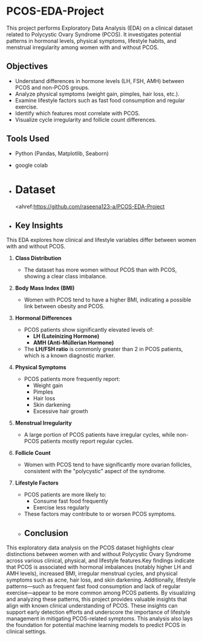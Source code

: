 # PCOS-EDA-Project
This project performs Exploratory Data Analysis (EDA) on a clinical dataset related to Polycystic Ovary Syndrome (PCOS). It investigates potential patterns in hormonal levels, physical symptoms, lifestyle habits, and menstrual irregularity among women with and without PCOS.
## Objectives

- Understand differences in hormone levels (LH, FSH, AMH) between PCOS and non-PCOS groups.
- Analyze physical symptoms (weight gain, pimples, hair loss, etc.).
- Examine lifestyle factors such as fast food consumption and regular exercise.
- Identify which features most correlate with PCOS.
- Visualize cycle irregularity and follicle count differences.

##  Tools Used

- Python (Pandas, Matplotlib, Seaborn)
- google colab
- # Dataset
  <ahref:https://github.com/raseena123-a/PCOS-EDA-Project</ahref>
  
- ##  Key Insights

This EDA explores how clinical and lifestyle variables differ between women with and without PCOS.

1. **Class Distribution**
   - The dataset has more women without PCOS than with PCOS, showing a clear class imbalance.

2. **Body Mass Index (BMI)**
   - Women with PCOS tend to have a higher BMI, indicating a possible link between obesity and PCOS.

3. **Hormonal Differences**
   - PCOS patients show significantly elevated levels of:
     - **LH (Luteinizing Hormone)**
     - **AMH (Anti-Müllerian Hormone)**
   - The **LH/FSH ratio** is commonly greater than 2 in PCOS patients, which is a known diagnostic marker.

4. **Physical Symptoms**
   - PCOS patients more frequently report:
     - Weight gain
     - Pimples
     - Hair loss
     - Skin darkening
     - Excessive hair growth

5. **Menstrual Irregularity**
   - A large portion of PCOS patients have irregular cycles, while non-PCOS patients mostly report regular cycles.

6. **Follicle Count**
   - Women with PCOS tend to have significantly more ovarian follicles, consistent with the "polycystic" aspect of the syndrome.

7. **Lifestyle Factors**
   - PCOS patients are more likely to:
     - Consume fast food frequently
     - Exercise less regularly
   - These factors may contribute to or worsen PCOS symptoms.
   - ##  Conclusion

This exploratory data analysis on the PCOS dataset highlights clear distinctions between women with and without Polycystic Ovary Syndrome across various clinical, physical, and lifestyle features.Key findings indicate that PCOS is associated with hormonal imbalances (notably higher LH and AMH levels), increased BMI, irregular menstrual cycles, and physical symptoms such as acne, hair loss, and skin darkening. Additionally, lifestyle patterns—such as frequent fast food consumption and lack of regular exercise—appear to be more common among PCOS patients.
By visualizing and analyzing these patterns, this project provides valuable insights that align with known clinical understanding of PCOS. These insights can support early detection efforts and underscore the importance of lifestyle management in mitigating PCOS-related symptoms.
This analysis also lays the foundation for potential machine learning models to predict PCOS in clinical settings.
